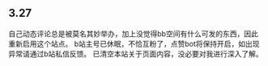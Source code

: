 ## 3.27
自己动态评论总是被莫名其妙举办，加上没觉得bb空间有什么可发的东西，因此重新启用这个站点。
b站主号已休眠，不恰互粉了，点赞bot将保持开启，如出现异常请通过b站私信反馈。
已清空本站关于页面内容，没必要对我进行深入了解。